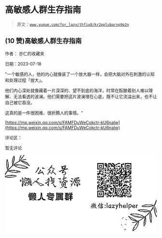 # 高敏感人群生存指南

> 原文：[`www.yuque.com/for_lazy/thfiu8/kr2pplubarvp9p2n`](https://www.yuque.com/for_lazy/thfiu8/kr2pplubarvp9p2n)



## (10 赞)高敏感人群生存指南 

作者： 亦仁的收藏夹 

日期：2023-07-18 

”一个敏感的人，他的内心就像装了一个放大器一样，会把大脑对外在刺激的认知和处理过程「放大」。 

他们内心深处就像藏着一片深深的、望不到底的海洋，时常在酝酿着别人难以理解、无法看透的波澜。他们需要把这片波澜埋在心底，既不让它流溢出来，也不让自己被它吞没。 

这真的是一件很困难、很折腾人的事情。“ 

[https://mp.weixin.qq.com/s/FAMFDuWeCokctr-kU6naIw](https://mp.weixin.qq.com/s/FAMFDuWeCokctr-kU6naIw) 

评论区： 

暂无评论 

![](img/894d30a529e7c37bcd3392323c99941c.png)  
